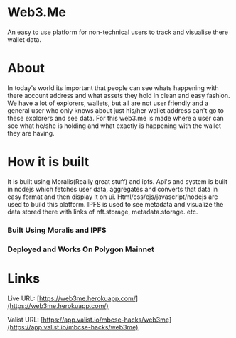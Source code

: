 # Web3.Me
An easy to use platform for non-technical users to track and visualise there wallet data.

# About
In today's world its important that people can see whats happening with there account address and what assets they hold in clean and easy fashion. We have a lot of explorers, wallets, but all are not user friendly and a general user who only knows about just his/her wallet address can't go to these explorers and see data. For this web3.me is made where a user can see what he/she is holding and what exactly is happening with the wallet they are having.

# How it is built
It is built using Moralis(Really great stuff) and ipfs. Api's and system is built in nodejs which fetches user data, aggregates and converts that data in easy format and then display it on ui. Html/css/ejs/javascript/nodejs are used to build this platform. IPFS is used to see metadata and visualize the data stored there with links of nft.storage, metadata.storage. etc. 

### Built Using Moralis and IPFS
### Deployed and Works On Polygon Mainnet

# Links 
Live URL: [https://web3me.herokuapp.com/](https://web3me.herokuapp.com/)

Valist URL: [https://app.valist.io/mbcse-hacks/web3me](https://app.valist.io/mbcse-hacks/web3me)